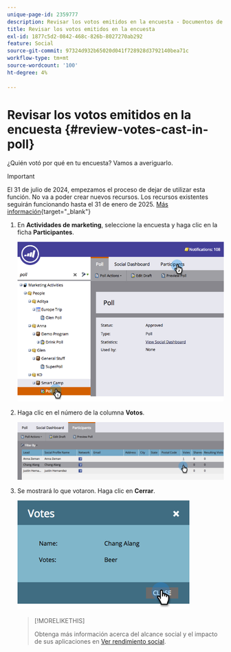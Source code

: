```yaml
---
unique-page-id: 2359777
description: Revisar los votos emitidos en la encuesta - Documentos de Marketo - Documentación del producto
title: Revisar los votos emitidos en la encuesta
exl-id: 1877c5d2-0842-468c-826b-8027270ab292
feature: Social
source-git-commit: 97324d932b65020d041f728928d3792140bea71c
workflow-type: tm+mt
source-wordcount: '100'
ht-degree: 4%

---
```


# Revisar los votos emitidos en la encuesta {#review-votes-cast-in-poll}

¿Quién votó por qué en tu encuesta? Vamos a averiguarlo.

>[!IMPORTANT]
>
>El 31 de julio de 2024, empezamos el proceso de dejar de utilizar esta función. No va a poder crear nuevos recursos. Los recursos existentes seguirán funcionando hasta el 31 de enero de 2025. [Más información](https://nation.marketo.com/t5/employee-blogs/marketo-engage-social-features-deprecation/ba-p/351977){target="_blank"}

1. En **Actividades de marketing**, seleccione la encuesta y haga clic en la ficha **Participantes**.

   ![](assets/image2015-5-12-14-3a35-3a10.png)

1. Haga clic en el número de la columna **Votos**.

   ![](assets/image2015-5-12-14-3a36-3a36.png)

1. Se mostrará lo que votaron. Haga clic en **Cerrar**.

   ![](assets/image2015-5-12-14-3a37-3a24.png)

   >[!MORELIKETHIS]
   >
   >Obtenga más información acerca del alcance social y el impacto de sus aplicaciones en [Ver rendimiento social](/help/marketo/product-docs/demand-generation/social/social-functions/view-social-performance.md).

